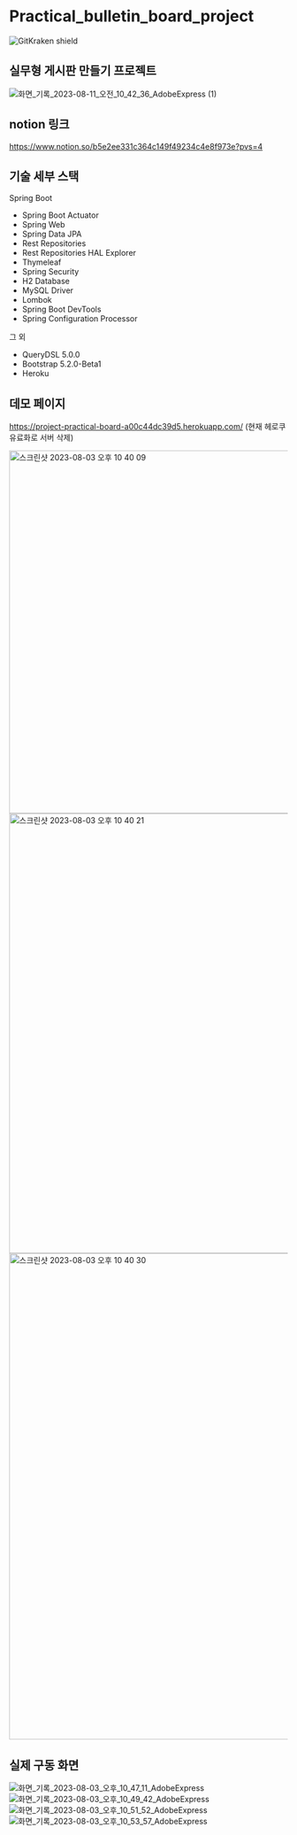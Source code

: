 # Practical_bulletin_board_project
![GitKraken shield](https://img.shields.io/badge/GitKraken-Legendary%20Git%20Tools-teal?style=plastic&logo=gitkraken)

## 실무형 게시판 만들기 프로젝트 
![화면_기록_2023-08-11_오전_10_42_36_AdobeExpress (1)](https://github.com/jinyongyun/Practical_bulletin_board_project/assets/102133961/792de161-c895-4015-ad5b-85349c606285)



## notion 링크
https://www.notion.so/b5e2ee331c364c149f49234c4e8f973e?pvs=4

## 기술 세부 스택

Spring Boot

* Spring Boot Actuator
* Spring Web
* Spring Data JPA
* Rest Repositories
* Rest Repositories HAL Explorer
* Thymeleaf
* Spring Security
* H2 Database
* MySQL Driver
* Lombok
* Spring Boot DevTools
* Spring Configuration Processor

그 외

* QueryDSL 5.0.0
* Bootstrap 5.2.0-Beta1
* Heroku

## 데모 페이지
https://project-practical-board-a00c44dc39d5.herokuapp.com/
(현재 헤로쿠 유료화로 서버 삭제)
<br>

<img width="656" alt="스크린샷 2023-08-03 오후 10 40 09" src="https://github.com/jinyongyun/Practical_bulletin_board_project/assets/102133961/07204b53-d2db-48a0-9659-bcfe26b03613">
<img width="795" alt="스크린샷 2023-08-03 오후 10 40 21" src="https://github.com/jinyongyun/Practical_bulletin_board_project/assets/102133961/418e5f51-20f0-4836-8035-aecf27dc5585">
<img width="879" alt="스크린샷 2023-08-03 오후 10 40 30" src="https://github.com/jinyongyun/Practical_bulletin_board_project/assets/102133961/8f1acda4-7858-4c06-a6f4-932bba9b84b8">

## 실제 구동 화면
![화면_기록_2023-08-03_오후_10_47_11_AdobeExpress](https://github.com/jinyongyun/Practical_bulletin_board_project/assets/102133961/b1b6e109-3b56-42a7-bc97-4880e883af05)
<br>
![화면_기록_2023-08-03_오후_10_49_42_AdobeExpress](https://github.com/jinyongyun/Practical_bulletin_board_project/assets/102133961/ca9bbf4e-1ed3-4131-92b3-eceff734618e)
<br>
![화면_기록_2023-08-03_오후_10_51_52_AdobeExpress](https://github.com/jinyongyun/Practical_bulletin_board_project/assets/102133961/a4e2081f-39f4-429d-b450-6050bf084373)
<br>
![화면_기록_2023-08-03_오후_10_53_57_AdobeExpress](https://github.com/jinyongyun/Practical_bulletin_board_project/assets/102133961/b220819d-7c37-4e3c-87fe-3496290eed95)
